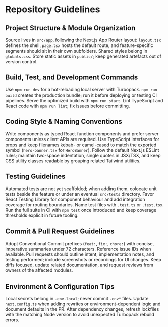 # Repository Guidelines

## Project Structure & Module Organization
Source lives in `src/app`, following the Next.js App Router layout: `layout.tsx` defines the shell, `page.tsx` hosts the default route, and feature-specific segments should sit in their own subfolders. Shared styles belong in `globals.css`. Store static assets in `public/`; keep generated artefacts out of version control.

## Build, Test, and Development Commands
Use `npm run dev` for a hot-reloading local server with Turbopack. `npm run build` creates the production bundle; run it before deploying or testing CI pipelines. Serve the optimized build with `npm run start`. Lint TypeScript and React code with `npm run lint`; fix issues before committing.

## Coding Style & Naming Conventions
Write components as typed React function components and prefer server components unless client APIs are required. Use TypeScript interfaces for props and keep filenames kebab- or camel-cased to match the exported symbol (`hero-banner.tsx` for `HeroBanner`). Follow the default Next.js ESLint rules; maintain two-space indentation, single quotes in JSX/TSX, and keep CSS utility classes readable by grouping related Tailwind utilities.

## Testing Guidelines
Automated tests are not yet scaffolded; when adding them, colocate unit tests beside the feature or under an eventual `src/tests` directory. Favor React Testing Library for component behaviour and add integration coverage for routing boundaries. Name test files with `.test.ts` or `.test.tsx`. Run the full suite in CI with `npm test` once introduced and keep coverage thresholds explicit in future tooling.

## Commit & Pull Request Guidelines
Adopt Conventional Commit prefixes (`feat:`, `fix:`, `chore:`) with concise, imperative summaries under 72 characters. Reference issue IDs when available. Pull requests should outline intent, implementation notes, and testing performed; include screenshots or recordings for UI changes. Keep diffs focused, update related documentation, and request reviews from owners of the affected modules.

## Environment & Configuration Tips
Local secrets belong in `.env.local`; never commit `.env*` files. Update `next.config.ts` when adding rewrites or environment-dependent logic and document defaults in the PR. After dependency changes, refresh lockfiles with the matching Node version to avoid unexpected Turbopack rebuild errors.
